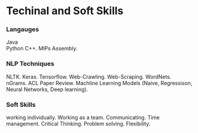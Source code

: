 # Techinal and Soft Skills


### Langauges
Java <br /> 
Python
C++. 
MIPs Assembly. 

### NLP Techniques
NLTK. 
Keras. 
Tensorflow. 
Web-Crawling. 
Web-Scraping. 
WordNets. 
nGrams. 
ACL Paper Review. 
Machline Learning Models (Naive, Regressison, Neural Networks, Deep learning). 

### Soft Skills
working individually. 
Working as a team. 
Communicating. 
Time management. 
Critical Thinking. 
Problem solving. 
Flexibility. 
